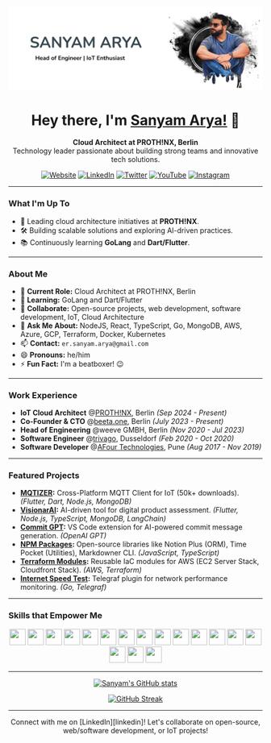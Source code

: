![Website](https://raw.githubusercontent.com/ersanyamarya/ersanyamarya/master/assets/images/header.png)

<h1 align="center">Hey there, I'm 
<a href="https://sanyamarya.com/">Sanyam Arya!</a>
 👋</h1>

<p align="center">
  <b>Cloud Architect at PROTH!NX, Berlin</b><br>
  Technology leader passionate about building strong teams and innovative tech solutions.
</p>

<p align="center">
  <a href="https://sanyamarya.com/"><img alt="Website" src="https://img.shields.io/badge/Website-%234CAF50.svg?&style=for-the-badge&logo=google-chrome&logoColor=white" /></a>
  <a href="https://www.linkedin.com/in/sanyam-arya"><img alt="LinkedIn" src="https://img.shields.io/badge/LinkedIn-%230077B5.svg?&style=for-the-badge&logo=linkedin&logoColor=white" /></a>
  <a href="https://twitter.com/sanyamarya"><img alt="Twitter" src="https://img.shields.io/badge/Twitter-%231DA1F2.svg?&style=for-the-badge&logo=twitter&logoColor=white" /></a>
  <a href="https://www.youtube.com/channel/UC0okncheoaqZp1UFmw9YEsA"><img alt="YouTube" src="https://img.shields.io/badge/YouTube-%23FF0000.svg?&style=for-the-badge&logo=youtube&logoColor=white" /></a>
  <a href="https://www.instagram.com/sanyamarya/"><img alt="Instagram" src="https://img.shields.io/badge/Instagram-%23E4405F.svg?&style=for-the-badge&logo=instagram&logoColor=white" /></a>
</p>

---

### What I'm Up To

- 🚀 Leading cloud architecture initiatives at **PROTH!NX**.
- 🛠️ Building scalable solutions and exploring AI-driven practices.
- 📚 Continuously learning **GoLang** and **Dart/Flutter**.

---

### About Me

- 🔭 **Current Role:** Cloud Architect at PROTH!NX, Berlin
- 🌱 **Learning:** GoLang and Dart/Flutter
- 👯 **Collaborate:** Open-source projects, web development, software development, IoT, Cloud Architecture
- 💬 **Ask Me About:** NodeJS, React, TypeScript, Go, MongoDB, AWS, Azure, GCP, Terraform, Docker, Kubernetes
- 📫 **Contact:** `er.sanyam.arya@gmail.com`
- 😄 **Pronouns:** he/him
- ⚡ **Fun Fact:** I'm a beatboxer! 😉

---

### Work Experience

- **IoT Cloud Architect** @[PROTH!NX](https://prothinx.io/), Berlin _(Sep 2024 - Present)_
- **Co-Founder & CTO** @[beeta.one](https://beeta.one/), Berlin _(July 2023 - Present)_
- **Head of Engineering** @weeve GMBH, Berlin _(Nov 2020 - Jul 2023)_
- **Software Engineer** @[trivago](https://www.trivago.com/), Dusseldorf _(Feb 2020 - Oct 2020)_
- **Software Developer** @[AFour Technologies](https://afourtech.com/), Pune _(Aug 2017 - Nov 2019)_

---

### Featured Projects

- **[MQTIZER](https://mqtizer.com):** Cross-Platform MQTT Client for IoT (50k+ downloads). _(Flutter, Dart, Node.js, MongoDB)_
- **[VisionarAI](https://www.behance.net/gallery/178580111/VisionarAI-Web-Application'):** AI-driven tool for digital product assessment. _(Flutter, Node.js, TypeScript, MongoDB, LangChain)_
- **[Commit GPT](https://marketplace.visualstudio.com/items?itemName=ersanyamarya.commit-gpt):** VS Code extension for AI-powered commit message generation. _(OpenAI GPT)_
- **[NPM Packages](https://www.npmjs.com/search?q=@ersanyamarya):** Open-source libraries like Notion Plus (ORM), Time Pocket (Utilities), Markdowner CLI. _(JavaScript, TypeScript)_
- **[Terraform Modules](https://registry.terraform.io/namespaces/ersanyamarya):** Reusable IaC modules for AWS (EC2 Server Stack, Cloudfront Stack). _(AWS, Terraform)_
- **[Internet Speed Test](https://github.com/influxdata/telegraf/blob/release-1.33/plugins/inputs/internet_speed/README.md):** Telegraf plugin for network performance monitoring. _(Go, Telegraf)_

---

### Skills that Empower Me

<p align="center">
  <img height="32" width="32" src="https://cdn.simpleicons.org/typescript" />
  <img height="32" width="32" src="https://cdn.simpleicons.org/nodedotjs" />
  <img height="32" width="32" src="https://cdn.simpleicons.org/go" />
  <img height="32" width="32" src="https://cdn.simpleicons.org/flutter" />
  <img height="32" width="32" src="https://cdn.simpleicons.org/react" />
  <img height="32" width="32" src="https://cdn.svgporn.com/logos/aws-elastic-beanstalk.svg" />
  <img height="32" width="32" src="https://cdn.svgporn.com/logos/microsoft-azure.svg" />
  <img height="32" width="32" src="https://cdn.simpleicons.org/googlecloud" />
  <img height="32" width="32" src="https://cdn.simpleicons.org/terraform" />
  <img height="32" width="32" src="https://cdn.simpleicons.org/docker" />
  <img height="32" width="32" src="https://cdn.simpleicons.org/kubernetes" />
  <img height="32" width="32" src="https://cdn.simpleicons.org/mongodb" />
  <img height="32" width="32" src="https://cdn.simpleicons.org/git" />
  <img height="32" width="32" src="https://cdn.simpleicons.org/arduino" />
  <img height="32" width="32" src="https://cdn.svgporn.com/logos/figma.svg" />
  <img height="32" width="32" src="https://cdn.simpleicons.org/nginx" />
  <img height="32" width="32" src="https://cdn.simpleicons.org/ubuntu" />
</p>

---

<p align="center">
  <a href="https://github.com/ersanyamarya/github-readme-stats">
    <img src="https://github-readme-stats.vercel.app/api?username=ersanyamarya&show_icons=true&theme=radical" alt="Sanyam's GitHub stats" />
  </a>
</p>

<p align="center">
  <a href="https://git.io/streak-stats">
    <img src="https://github-readme-streak-stats.herokuapp.com?user=ersanyamarya&theme=radical&hide_border=true&border_radius=4&card_width=1024" alt="GitHub Streak" />
  </a>
</p>

---

<p align="center">
Connect with me on [LinkedIn][linkedin]! Let's collaborate on open-source, web/software development, or IoT projects!
</p>

[website]: https://sanyamarya.com/

[twitter]: https://twitter.com/sanyamarya

[youtube]: https://www.youtube.com/channel/UC0okncheoaqZp1UFmw9YEsA

[instagram]: https://www.instagram.com/sanyamarya/

[linkedin]: https://www.linkedin.com/in/sanyam-arya